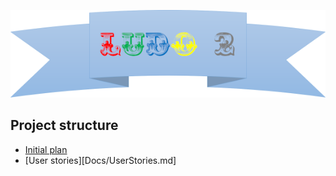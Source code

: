 ![Ludo2](Docs/Images/Ludo2.png)

## Project structure

* [Initial plan](Docs/InitialPlan.md)
* [User stories][Docs/UserStories.md]
